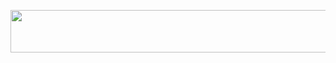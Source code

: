 <p align="left"><a href="https://heroku.com/deploy?template=https://github.com/coderparv/skyy7"> <img src="https://img.shields.io/badge/Deploy%20To%20Heroku-darkblue?style=for-the-badge&logo=heroku" width="520" height="68.45"/></a></p>
